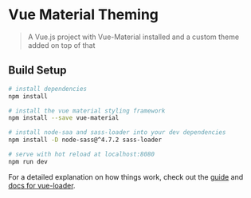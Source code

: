 # Vue Material Theming

> A Vue.js project with Vue-Material installed and a custom theme added on top of that

## Build Setup

``` bash
# install dependencies
npm install

# install the vue material styling framework
npm install --save vue-material

# install node-saa and sass-loader into your dev dependencies
npm install -D node-sass@^4.7.2 sass-loader

# serve with hot reload at localhost:8080
npm run dev
```

For a detailed explanation on how things work, check out the [guide](http://vuejs-templates.github.io/webpack/) and [docs for vue-loader](http://vuejs.github.io/vue-loader).

